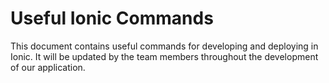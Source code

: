 # Useful Ionic Commands

This document contains useful commands for developing and deploying in Ionic.  It will be updated by the team members throughout the development of our application.